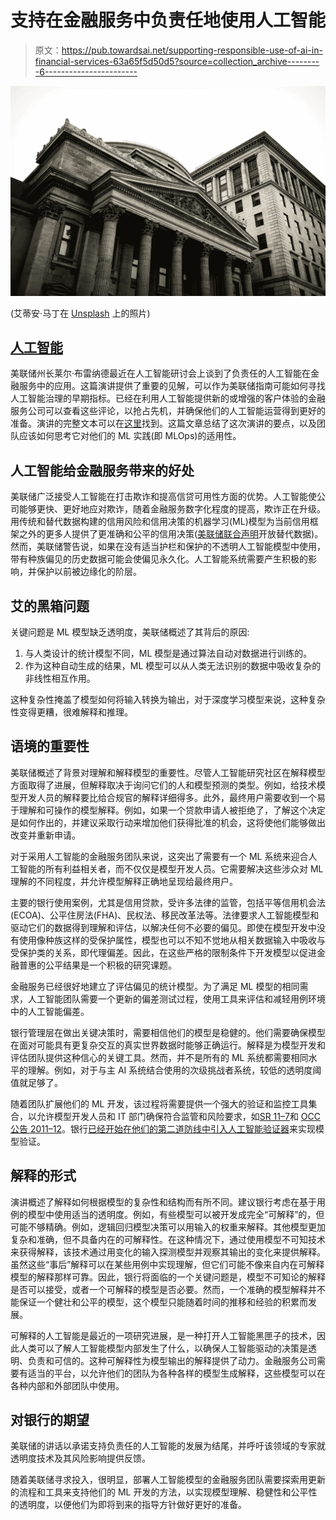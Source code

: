 # 支持在金融服务中负责任地使用人工智能

> 原文：<https://pub.towardsai.net/supporting-responsible-use-of-ai-in-financial-services-63a65f5d50d5?source=collection_archive---------6----------------------->

![](img/ff2d63a02cbf3a88827b3bdbefdb1ded.png)

(艾蒂安·马丁在 [Unsplash](https://unsplash.com/s/photos/bank?utm_source=unsplash&utm_medium=referral&utm_content=creditCopyText) 上的照片)

## [人工智能](https://towardsai.net/p/category/artificial-intelligence)

美联储州长莱尔·布雷纳德最近在人工智能研讨会上谈到了负责任的人工智能在金融服务中的应用。这篇演讲提供了重要的见解，可以作为美联储指南可能如何寻找人工智能治理的早期指标。已经在利用人工智能提供新的或增强的客户体验的金融服务公司可以查看这些评论，以抢占先机，并确保他们的人工智能运营得到更好的准备。演讲的完整文本可以在[这里](https://www.federalreserve.gov/newsevents/speech/brainard20210112a.htm)找到。这篇文章总结了这次演讲的要点，以及团队应该如何思考它对他们的 ML 实践(即 MLOps)的适用性。

## 人工智能给金融服务带来的好处

美联储广泛接受人工智能在打击欺诈和提高信贷可用性方面的优势。人工智能使公司能够更快、更好地应对欺诈，随着金融服务数字化程度的提高，欺诈正在升级。用传统和替代数据构建的信用风险和信用决策的机器学习(ML)模型为当前信用框架之外的更多人提供了更准确和公平的信用决策([美联储联合声明](https://blog.fiddler.ai/2019/12/fed-opens-up-alternative-data-more-credit-more-algorithms-more-regulation/)开放替代数据)。然而，美联储警告说，如果在没有适当护栏和保护的不透明人工智能模型中使用，带有种族偏见的历史数据可能会使偏见永久化。人工智能系统需要产生积极的影响，并保护以前被边缘化的阶层。

## 艾的黑箱问题

关键问题是 ML 模型缺乏透明度，美联储概述了其背后的原因:

1.  与人类设计的统计模型不同，ML 模型是通过算法自动对数据进行训练的。
2.  作为这种自动生成的结果，ML 模型可以从人类无法识别的数据中吸收复杂的非线性相互作用。

这种复杂性掩盖了模型如何将输入转换为输出，对于深度学习模型来说，这种复杂性变得更糟，很难解释和推理。

## 语境的重要性

美联储概述了背景对理解和解释模型的重要性。尽管人工智能研究社区在解释模型方面取得了进展，但解释取决于询问它们的人和模型预测的类型。例如，给技术模型开发人员的解释要比给合规官的解释详细得多。此外，最终用户需要收到一个易于理解和可操作的模型解释。例如，如果一个贷款申请人被拒绝了，了解这个决定是如何作出的，并建议采取行动来增加他们获得批准的机会，这将使他们能够做出改变并重新申请。

对于采用人工智能的金融服务团队来说，这突出了需要有一个 ML 系统来迎合人工智能的所有利益相关者，而不仅仅是模型开发人员。它需要解决这些涉众对 ML 理解的不同程度，并允许模型解释正确地呈现给最终用户。

主要的银行使用案例，尤其是信用贷款，受许多法律的监管，包括平等信用机会法(ECOA)、公平住房法(FHA)、民权法、移民改革法等。法律要求人工智能模型和驱动它们的数据得到理解和评估，以解决任何不必要的偏见。即使在模型开发中没有使用像种族这样的受保护属性，模型也可以不知不觉地从相关数据输入中吸收与受保护类的关系，即代理偏差。因此，在这些严格的限制条件下开发模型以促进金融普惠的公平结果是一个积极的研究课题。

金融服务已经很好地建立了评估偏见的统计模型。为了满足 ML 模型的相同需求，人工智能团队需要一个更新的偏差测试过程，使用工具来评估和减轻用例环境中的人工智能偏差。

银行管理层在做出关键决策时，需要相信他们的模型是稳健的。他们需要确保模型在面对可能具有更复杂交互的真实世界数据时能够正确运行。解释是为模型开发和评估团队提供这种信心的关键工具。然而，并不是所有的 ML 系统都需要相同水平的理解。例如，对于与主 AI 系统结合使用的次级挑战者系统，较低的透明度阈值就足够了。

随着团队扩展他们的 ML 开发，该过程将需要提供一个强大的验证和监控工具集合，以允许模型开发人员和 IT 部门确保符合监管和风险要求，如[SR 11–7](https://www.federalreserve.gov/boarddocs/srletters/2011/sr1107a1.pdf)和 [OCC 公告 2011–12](https://www.occ.gov/news-issuances/bulletins/2011/bulletin-2011-12a.pdf)。银行[已经开始在他们的第二道防线中引入人工智能验证器](https://blog.fiddler.ai/2020/11/rise-of-banking-ai-validator/)来实现模型验证。

## 解释的形式

演讲概述了解释如何根据模型的复杂性和结构而有所不同。建议银行考虑在基于用例的模型中使用适当的透明度。例如，有些模型可以被开发成完全“可解释”的，但可能不够精确。例如，逻辑回归模型决策可以用输入的权重来解释。其他模型更加复杂和准确，但不具备内在的可解释性。在这种情况下，通过使用模型不可知技术来获得解释，该技术通过用变化的输入探测模型并观察其输出的变化来提供解释。虽然这些“事后”解释可以在某些用例中实现理解，但它们可能不像来自内在可解释模型的解释那样可靠。因此，银行将面临的一个关键问题是，模型不可知论的解释是否可以接受，或者一个可解释的模型是否必要。然而，一个准确的模型解释并不能保证一个健壮和公平的模型，这个模型只能随着时间的推移和经验的积累而发展。

可解释的人工智能是最近的一项研究进展，是一种打开人工智能黑匣子的技术，因此人类可以了解人工智能模型内部发生了什么，以确保人工智能驱动的决策是透明、负责和可信的。这种可解释性为模型输出的解释提供了动力。金融服务公司需要有适当的平台，以允许他们的团队为各种各样的模型生成解释，这些模型可以在各种内部和外部团队中使用。

## 对银行的期望

美联储的讲话以承诺支持负责任的人工智能的发展为结尾，并呼吁该领域的专家就透明度技术及其风险影响提供反馈。

随着美联储寻求投入，很明显，部署人工智能模型的金融服务团队需要探索用更新的流程和工具来支持他们的 ML 开发的方法，以实现模型理解、稳健性和公平性的透明度，以便他们为即将到来的指导方针做好更好的准备。